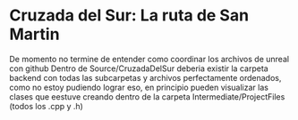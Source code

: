 # Cruzada del Sur: La ruta de San Martin

De momento no termine de entender como coordinar los archivos de unreal con github
Dentro de Source/CruzadaDelSur deberia existir la carpeta backend con todas las subcarpetas y archivos perfectamente ordenados, como no estoy pudiendo lograr eso, en principio pueden visualizar las clases que eestuve creando dentro de la carpeta Intermediate/ProjectFiles (todos los .cpp y .h)

